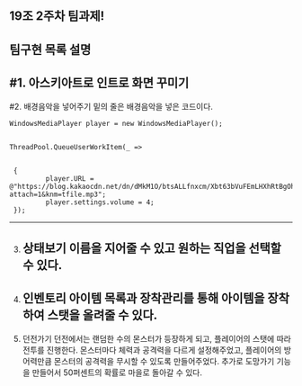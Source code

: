 ## 19조 2주차 팀과제!

팀구현 목록 설명
------
#1. 아스키아트로 인트로 화면 꾸미기
------
#2. 배경음악을 넣어주기
밑의 줄은 배경음악을 넣은 코드이다.

    WindowsMediaPlayer player = new WindowsMediaPlayer();

   
    ThreadPool.QueueUserWorkItem(_ =>

 
     {
             player.URL = @"https://blog.kakaocdn.net/dn/dMkM1O/btsALLfnxcm/Xbt63bVuFEmLHXhRtBgOh0/dfSeason1.mp3?attach=1&knm=tfile.mp3";
             player.settings.volume = 4;
     });

 ------
3. 상태보기
   이름을 지어줄 수 있고 원하는 직업을 선택할 수 있다.
   ------
4. 인벤토리
   아이템 목록과 장착관리를 통해 아이템을 장착하여 스탯을 올려줄 수 있다.
   -------
5. 던전가기
   던전에서는 랜덤한 수의 몬스터가 등장하게 되고, 플레이어의 스탯에 따라 전투를 진행한다.
   몬스터마다 체력과 공격력을 다르게 설정해주었고, 플레이어의 방어력만큼 몬스터의 공격력을 무시할 수 있도록 만들어주었다.
   추가로 도망가기 기능을 만들어서 50퍼센트의 확률로 마을로 돌아갈 수 있다.

